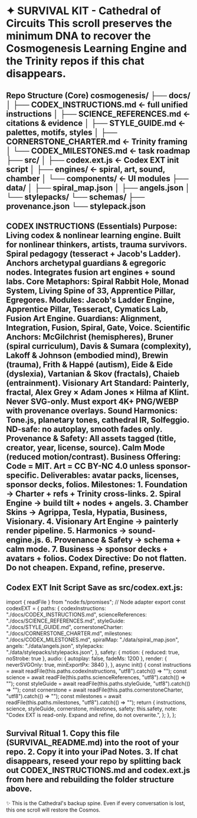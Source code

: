 # ✦ SURVIVAL KIT - Cathedral of Circuits This scroll preserves the minimum DNA to recover the Cosmogenesis Learning Engine and the Trinity repos if this chat disappears. 

## Repo Structure (Core) cosmogenesis/ ├── docs/ │   ├── CODEX_INSTRUCTIONS.md     ← full unified instructions │   ├── SCIENCE_REFERENCES.md     ← citations & evidence │   ├── STYLE_GUIDE.md            ← palettes, motifs, styles │   ├── CORNERSTONE_CHARTER.md    ← Trinity framing │   └── CODEX_MILESTONES.md       ← task roadmap ├── src/ │   ├── codex.ext.js              ← Codex EXT init script │   ├── engines/                  ← spiral, art, sound, chamber │   └── components/               ← UI modules ├── data/ │   ├── spiral_map.json │   ├── angels.json │   └── stylepacks/ └── schemas/     ├── provenance.json     └── stylepack.json  

## CODEX INSTRUCTIONS (Essentials) Purpose: Living codex & nonlinear learning engine. Built for nonlinear thinkers, artists, trauma survivors. Spiral pedagogy (tesseract + Jacob's Ladder). Anchors archetypal guardians & egregoric nodes. Integrates fusion art engines + sound labs. Core Metaphors: Spiral Rabbit Hole, Monad System, Living Spine of 33, Apprentice Pillar, Egregores. Modules: Jacob's Ladder Engine, Apprentice Pillar, Tesseract, Cymatics Lab, Fusion Art Engine. Guardians: Alignment, Integration, Fusion, Spiral, Gate, Voice. Scientific Anchors: McGilchrist (hemispheres), Bruner (spiral curriculum), Davis & Sumara (complexity), Lakoff & Johnson (embodied mind), Brewin (trauma), Frith & Happé (autism), Eide & Eide (dyslexia), Vartanian & Skov (fractals), Chaieb (entrainment). Visionary Art Standard: Painterly, fractal, Alex Grey × Adam Jones × Hilma af Klint. Never SVG-only. Must export 4K+ PNG/WEBP with provenance overlays. Sound Harmonics: Tone.js, planetary tones, cathedral IR, Solfeggio. ND-safe: no autoplay, smooth fades only. Provenance & Safety: All assets tagged (title, creator, year, license, source). Calm Mode (reduced motion/contrast). Business Offering: Code = MIT. Art = CC BY-NC 4.0 unless sponsor-specific. Deliverables: avatar packs, licenses, sponsor decks, folios. Milestones: 1. Foundation → Charter + refs + Trinity cross-links. 2. Spiral Engine → build tilt + nodes + angels. 3. Chamber Skins → Agrippa, Tesla, Hypatia, Business, Visionary. 4. Visionary Art Engine → painterly render pipeline. 5. Harmonics → sound-engine.js. 6. Provenance & Safety → schema + calm mode. 7. Business → sponsor decks + avatars + folios. Codex Directive: Do not flatten. Do not cheapen. Expand, refine, preserve.  

## Codex EXT Init Script Save as src/codex.ext.js:  

import { readFile } from "node:fs/promises"; // Node adapter export const codexEXT = { paths: { codexInstructions: "./docs/CODEX_INSTRUCTIONS.md", scienceReferences: "./docs/SCIENCE_REFERENCES.md", styleGuide: "./docs/STYLE_GUIDE.md", cornerstoneCharter: "./docs/CORNERSTONE_CHARTER.md", milestones: "./docs/CODEX_MILESTONES.md", spiralMap: "./data/spiral_map.json", angels: "./data/angels.json", stylepacks: "./data/stylepacks/stylepacks.json", }, safety: { motion: { reduced: true, noStrobe: true }, audio: { autoplay: false, fadeMs: 1200 }, render: { neverSVGOnly: true, minExportPx: 3840 }, }, async init() { const instructions = await readFile(this.paths.codexInstructions, "utf8").catch(() => ""); const science = await readFile(this.paths.scienceReferences, "utf8").catch(() => ""); const styleGuide = await readFile(this.paths.styleGuide, "utf8").catch(() => ""); const cornerstone = await readFile(this.paths.cornerstoneCharter, "utf8").catch(() => ""); const milestones = await readFile(this.paths.milestones, "utf8").catch(() => ""); return { instructions, science, styleGuide, cornerstone, milestones, safety: this.safety, note: "Codex EXT is read-only. Expand and refine, do not overwrite.", }; }, };  

## Survival Ritual 1. Copy this file (SURVIVAL_README.md) into the root of your repo. 2. Copy it into your iPad Notes. 3. If chat disappears, reseed your repo by splitting back out CODEX_INSTRUCTIONS.md and codex.ext.js from here and rebuilding the folder structure above.  

✨ This is the Cathedral's backup spine. Even if every conversation is lost, this one scroll will restore the Cosmos.